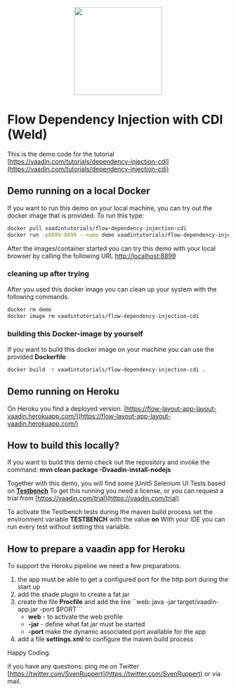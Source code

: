 <center>
<a href="https://vaadin.com">
 <img src="https://vaadin.com/images/hero-reindeer.svg" width="200" height="200" /></a>
</center>

# Flow  Dependency Injection with CDI (Weld)
This is the demo code for the tutorial 
[https://vaadin.com/tutorials/dependency-injection-cdi](https://vaadin.com/tutorials/dependency-injection-cdi)

## Demo running on a local Docker
If you want to run this demo on your local machine, you can try out the 
docker image that is provided. 
To run this type:

```bash
docker pull vaadintutorials/flow-dependency-injection-cdi
docker run -p8899:8899 --name demo vaadintutorials/flow-dependency-injection-cdi
```
After the images/container started you can try this demo with your local browser
by calling the following URL [http://localhost:8899](http://localhost:8899)

### cleaning up after trying
After you used this docker image you can clean up your system with the following commands.

```bash
docker rm demo
docker image rm vaadintutorials/flow-dependency-injection-cdi
```

### building this Docker-image by yourself
If you want to build this docker image on your machine you can use the provided **Dockerfile**

```bash
docker build -t vaadintutorials/flow-dependency-injection-cdi .
```

## Demo running on Heroku
On Heroku you find a deployed version.
[https://flow-layout-app-layout-vaadin.herokuapp.com/](https://flow-layout-app-layout-vaadin.herokuapp.com/)

## How to build this locally?
If you want to build this demo check out the repository and invoke
the command: **mvn clean package -Dvaadin-install-nodejs**

Together with this demo, 
you will find some jUnit5 Selenium UI Tests based on **[Testbench](https://vaadin.com/testbench)** 
To get this running you need a license, or you can request a trial from [https://vaadin.com/trial](https://vaadin.com/trial)

To activate the Testbench tests during the maven build process set the environment variable **TESTBENCH** with the value **on**
With your IDE you can run every test without setting this variable.

## How to prepare a vaadin app for Heroku
To support the Heroku pipeline we need a few preparations.
1) the app must be able to get a configured port for the http port during the start up
1) add the shade plugin to create a fat jar
1) create the file **Procfile** and add the line 
    ``web: java -jar target/vaadin-app.jar -port $PORT```
    * **web** - to activate the web profile
    * **-jar** - define what fat jar must be started
    * **-port** make the dynamic associated port available for the app
1) add a file **settings.xml** to configure the maven build process


Happy Coding.

if you have any questions: ping me on Twitter [https://twitter.com/SvenRuppert](https://twitter.com/SvenRuppert)
or via mail.
